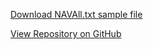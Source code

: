 [Download NAVAll.txt sample file](https://www.amfiindia.com/spages/NAVAll.txt)

[View Repository on GitHub](https://github.com/lokesh9191334/mutual-fund-data-extractor)
